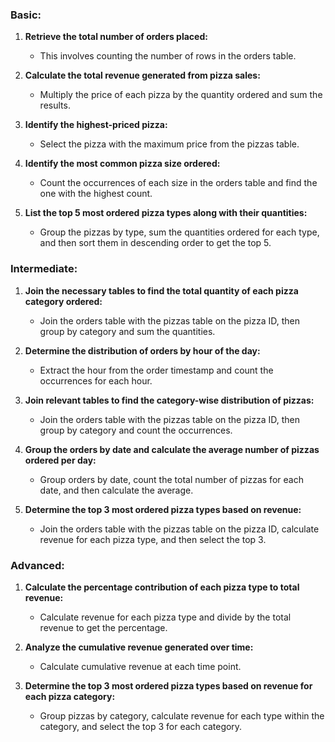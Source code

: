 
### Basic:

1. **Retrieve the total number of orders placed:**
   - This involves counting the number of rows in the orders table.

2. **Calculate the total revenue generated from pizza sales:**
   - Multiply the price of each pizza by the quantity ordered and sum the results.

3. **Identify the highest-priced pizza:**
   - Select the pizza with the maximum price from the pizzas table.

4. **Identify the most common pizza size ordered:**
   - Count the occurrences of each size in the orders table and find the one with the highest count.

5. **List the top 5 most ordered pizza types along with their quantities:**
   - Group the pizzas by type, sum the quantities ordered for each type, and then sort them in descending order to get the top 5.

### Intermediate:

1. **Join the necessary tables to find the total quantity of each pizza category ordered:**
   - Join the orders table with the pizzas table on the pizza ID, then group by category and sum the quantities.

2. **Determine the distribution of orders by hour of the day:**
   - Extract the hour from the order timestamp and count the occurrences for each hour.

3. **Join relevant tables to find the category-wise distribution of pizzas:**
   - Join the orders table with the pizzas table on the pizza ID, then group by category and count the occurrences.

4. **Group the orders by date and calculate the average number of pizzas ordered per day:**
   - Group orders by date, count the total number of pizzas for each date, and then calculate the average.

5. **Determine the top 3 most ordered pizza types based on revenue:**
   - Join the orders table with the pizzas table on the pizza ID, calculate revenue for each pizza type, and then select the top 3.

### Advanced:

1. **Calculate the percentage contribution of each pizza type to total revenue:**
   - Calculate revenue for each pizza type and divide by the total revenue to get the percentage.

2. **Analyze the cumulative revenue generated over time:**
   - Calculate cumulative revenue at each time point.

3. **Determine the top 3 most ordered pizza types based on revenue for each pizza category:**
   - Group pizzas by category, calculate revenue for each type within the category, and select the top 3 for each category.
